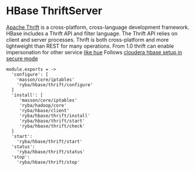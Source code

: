 
# HBase ThriftServer

[Apache Thrift](http://wiki.apache.org/hadoop/Hbase/ThriftApi) is a cross-platform, cross-language development framework.
HBase includes a Thrift API and filter language. The Thrift API relies on client and server processes.
Thrift is both cross-platform and more lightweight than REST for many operations.
From 1.0 thrift can enable impersonation for other service [like hue][hue-hbase-impersonation]
Follows [cloudera hbase setup in secure mode][hbase-configuration]

    module.exports = ->
      'configure': [
        'masson/core/iptables'
        'ryba/hbase/thrift/configure'
      ]
      'install': [
         'masson/core/iptables'
         'ryba/hadoop/core'
         'ryba/hbase/client'
         'ryba/hbase/thrift/install'
         'ryba/hbase/thrift/start'
         'ryba/hbase/thrift/check'
      ]
      'start':
        'ryba/hbase/thrift/start'
      'status':
        'ryba/hbase/thrift/status'
      'stop':
        'ryba/hbase/thrift/stop'

  [hue-hbase-impersonation]:(http://gethue.com/hbase-browsing-with-doas-impersonation-and-kerberos/)
  [hbase-configuration]:(http://www.cloudera.com/content/www/en-us/documentation/enterprise/latest/topics/cdh_sg_hbase_authentication.html/)
